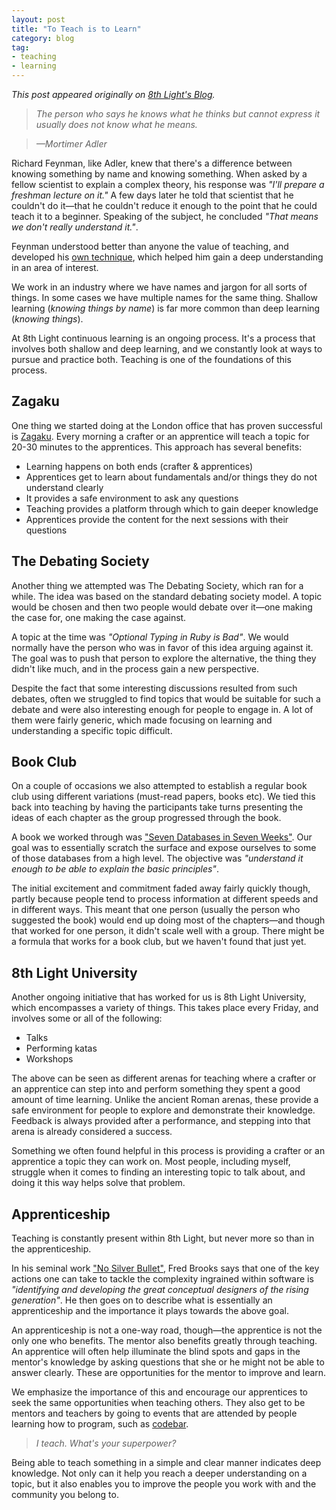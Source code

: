 ```yaml
---
layout: post
title: "To Teach is to Learn"
category: blog
tag:
- teaching
- learning
---
```


_This post appeared originally on [8th Light's Blog](https://8thlight.com/blog/makis-otman/2016/08/16/to-teach-is-to-learn.html)._

> _The person who says he knows what he thinks but cannot express it usually does not know what he means._

>_&mdash;Mortimer Adler_

Richard Feynman, like Adler, knew that there's a difference between
knowing something by name and knowing something. When asked by a fellow
scientist to explain a complex theory, his response was _"I'll prepare a
freshman lecture on it."_ A few days later he told that scientist that he
couldn't do it—that he couldn't reduce it enough to the point that he
could teach it to a beginner. Speaking of the subject, he concluded _"That
means we don't really understand it."_.

Feynman understood better than anyone the value of teaching, and developed
his
[own technique](https://www.farnamstreetblog.com/2012/04/learn-anything-faster-with-the-feynman-technique/),
which helped him gain a deep understanding in an area of interest.

We work in an industry where we have names and jargon for all sorts of
things. In some cases we have multiple names for the same
thing. Shallow learning (_knowing things by name_) is far more common than
deep learning (_knowing things_).

At 8th Light continuous learning is an ongoing process. It's a process that
involves both shallow and deep learning, and we constantly look at ways to
pursue and practice both. Teaching is one of the foundations of this process.

## Zagaku

One thing we started doing at the London office that has proven successful
is [Zagaku](http://www.japandict.com/座学). Every morning a
crafter or an apprentice will teach a topic for 20-30 minutes to the
apprentices. This approach has several benefits:

- Learning happens on both ends (crafter & apprentices)
- Apprentices get to learn about fundamentals and/or things they do not
  understand clearly
- It provides a safe environment to ask any questions
- Teaching provides a platform through which to gain deeper knowledge
- Apprentices provide the content for the next sessions with their questions

## The Debating Society

Another thing we attempted was The Debating Society, which ran for a
while. The idea was based on the standard debating society model. A topic
would be chosen and then two people would debate over it—one making the
case for, one making the case against.

A topic at the time was _"Optional Typing in Ruby is Bad"_. We would
normally have the person who was in favor of this idea arguing against it.
The goal was to push that person to explore the alternative, the
thing they didn't like much, and in the process gain a new perspective.

Despite the fact that some interesting discussions resulted from such
debates, often we struggled to find topics that would be suitable for such
a debate and were also interesting enough for people to engage in. A lot of
them were fairly generic, which made focusing on learning and understanding
a specific topic difficult.

## Book Club

On a couple of occasions we also attempted to establish a regular book club
using different variations (must-read papers, books etc). We tied
this back into teaching by having the participants take turns presenting
the ideas of each chapter as the group progressed through the book.

A book we worked through was
["Seven Databases in Seven Weeks"](https://pragprog.com/book/rwdata/seven-databases-in-seven-weeks). Our
goal was to essentially scratch the surface and expose ourselves
to some of those databases from a high level. The objective was _"understand
it enough to be able to explain the basic principles"_.

The initial excitement and commitment faded away fairly quickly
though, partly because people tend to process information at different
speeds and in different ways. This meant that one person (usually the
person who suggested the book) would end up doing most of the chapters—and
though that worked for one person, it didn't scale well with a group.
There might be a formula that works for a book club, but we haven't found
that just yet.

## 8th Light University

Another ongoing initiative that has worked for us is 8th Light University,
which encompasses a variety of things. This takes place every Friday, and
involves some or all of the following:

- Talks
- Performing katas
- Workshops

The above can be seen as different arenas for teaching where a crafter or an
apprentice can step into and perform something they spent a good
amount of time learning. Unlike the ancient Roman arenas, these provide a safe
environment for people to explore and demonstrate their knowledge. Feedback
is always provided after a performance, and stepping into that arena is
already considered a success.

Something we often found helpful in this process is providing a
crafter or an apprentice a topic they can work on. Most people,
including myself, struggle when it comes to finding an interesting
topic to talk about, and doing it this way helps solve that problem.

## Apprenticeship

Teaching is constantly present within 8th Light, but never more so than in
the apprenticeship.

In his seminal work ["No Silver Bullet"](http://worrydream.com/refs/Brooks-NoSilverBullet.pdf), Fred Brooks says that one of
the key actions one can take to tackle the complexity ingrained within
software is _"identifying and developing the great conceptual designers of
the rising generation"_. He then goes on to describe what is essentially an
apprenticeship and the importance it plays towards the above goal.

An apprenticeship is not a one-way road, though—the apprentice is not the
only one who benefits. The mentor also benefits greatly through teaching.
An apprentice will often help illuminate the blind spots and gaps in the
mentor's knowledge by asking questions that she or he might not be able to
answer clearly. These are opportunities for the mentor to improve and learn.

We emphasize the importance of this and encourage our apprentices to seek
the same opportunities when teaching others. They also get to be mentors
and teachers by going to events that are attended by people learning how
to program, such as [codebar](https://codebar.io).

> _I teach. What's your superpower?_

Being able to teach something in a simple and clear manner indicates
deep knowledge. Not only can it help you reach a deeper understanding on a
topic, but it also enables you to improve the people you work with and the
community you belong to.
